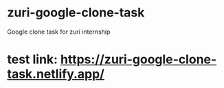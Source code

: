 # zuri-google-clone-task
Google clone task for zuri internship
# test link: https://zuri-google-clone-task.netlify.app/
